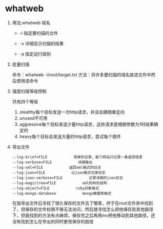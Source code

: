 # whatweb

1. 用法:whatweb	域名

   * -i 指定要扫描的文件

   * -v 详细显示扫描的结果

   * -a  指定运行级别

2. 批量扫描

   命令：whatweb -i/root/target.txt
   方法：将许多要扫描的域名放进文件中然后使用该命令

3. 强度扫描等级控制

   共有四个等级

   1. stealthy每个目标发送一次http请求，并且会跟随重定向
   2. unused不可用
   3. aggressive每个目标发送少量http请求，这些请求是根据参数为1时结果确定的
   4. heavy每个目标会发送大量的http请求，尝试每个插件

4. 导出文件

   ```
   --log-brief=FILE            简单的记录，每个网站只记录一条返回信息
   --log-verbose=FILE            详细输出
   --log-xml=FILE            返回xml格式的日志
   --log-json=FILE            以json格式记录日志
   --log-json-verbose=FILE            记录详细的json日志
   --log-magictree=FILE            xml的树形结构
   --log-object=FILE            ruby对象格式
   --log-mongo-database            mongo数据库格式
   ```

   在我导出文件后寻找了很久保存的文件去了哪里，终于在root文件夹中找到了，但保存的文件权限不够无法访问，然后就寻找怎么把他保存到其他路径下，但我找到的方法有点麻烦，保存完之后再用mv把他移动到其他路径，还没有找到怎么在导出的同时更改保存的路径